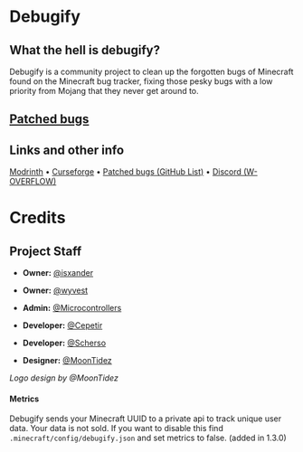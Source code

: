 # Debugify
## What the hell is debugify?
Debugify is a community project to clean up the forgotten bugs of Minecraft found on the Minecraft bug tracker, fixing those pesky bugs with a low priority from Mojang that they never get around to.

## [Patched bugs](https://github.com/W-OVERFLOW/Debugify/blob/1.18/PATCHED.md)

## Links and other info
[Modrinth](https://modrinth.com/mod/debugify) • [Curseforge](https://curseforge.com/minecraft/mc-mods/debugify) • [Patched bugs (GitHub List)](https://github.com/W-OVERFLOW/Debugify/blob/1.18/PATCHED.md) • [Discord (W-OVERFLOW)](https://discord.gg/x9d4h2CV)
 
# Credits
## Project Staff
- **Owner:** [@isxander](https://modrinth.com/user/isxander)
- **Owner:** [@wyvest](https://modrinth.com/user/wyvest)
- **Admin:** [@Microcontrollers](https://modrinth.com/user/Microcontrollers)

- **Developer:** [@Cepetir](https://modrinth.com/user/Cepetir)
- **Developer:** [@Scherso](https://modrinth.com/user/Scherso)

- **Designer:** [@MoonTidez](https://modrinth.com/user/MoonTidez)

*Logo design by @MoonTidez*

#### Metrics
Debugify sends your Minecraft UUID to a private api to track unique user data. Your data is not sold.
If you want to disable this find `.minecraft/config/debugify.json` and set metrics to false. (added in 1.3.0)

